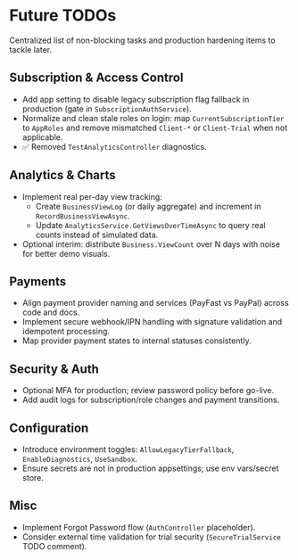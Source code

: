 # Future TODOs

Centralized list of non-blocking tasks and production hardening items to tackle later.

## Subscription & Access Control
- Add app setting to disable legacy subscription flag fallback in production (gate in `SubscriptionAuthService`).
- Normalize and clean stale roles on login: map `CurrentSubscriptionTier` to `AppRoles` and remove mismatched `Client-*` or `Client-Trial` when not applicable.
- ✅ Removed `TestAnalyticsController` diagnostics.

## Analytics & Charts
- Implement real per-day view tracking:
  - Create `BusinessViewLog` (or daily aggregate) and increment in `RecordBusinessViewAsync`.
  - Update `AnalyticsService.GetViewsOverTimeAsync` to query real counts instead of simulated data.
- Optional interim: distribute `Business.ViewCount` over N days with noise for better demo visuals.

## Payments
- Align payment provider naming and services (PayFast vs PayPal) across code and docs.
- Implement secure webhook/IPN handling with signature validation and idempotent processing.
- Map provider payment states to internal statuses consistently.

## Security & Auth
- Optional MFA for production; review password policy before go-live.
- Add audit logs for subscription/role changes and payment transitions.

## Configuration
- Introduce environment toggles: `AllowLegacyTierFallback`, `EnableDiagnostics`, `UseSandbox`.
- Ensure secrets are not in production appsettings; use env vars/secret store.

## Misc
- Implement Forgot Password flow (`AuthController` placeholder).
- Consider external time validation for trial security (`SecureTrialService` TODO comment).


